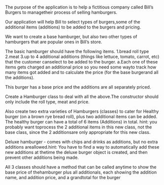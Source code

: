 The purpose of the application is to help a fictitious company called Bill’s Burgers to managetheir process of selling hamburgers.

Our application will help Bill to select types of burgers,some of the additional items (additions) to be added to the burgers and pricing.

We want to create a base hamburger, but also two other types of hamburgers that are popular ones in Bill’s store.

The basic hamburger should have the following items.
1.bread roll type
2.meat
3.up to 4 additional additions (things like lettuce, tomato, carrot, etc) that the customer canselect to be added to the burger.
  a.Each one of these items gets charged an additional price so you need some wayto track how many items got added and to calculate the price (for the base burgerand all the additions).

This burger has a base price and the additions are all separately priced.

Create a Hamburger class to deal with all the above.The constructor should only include the roll type, meat and price.

Also create two extra varieties of Hamburgers (classes) to cater for
  Healthy burger (on a brown rye bread roll), plus two additional items can be added. The healthy burger can have a total of 6 items (Additions) in total. hint:  you probably want toprocess the 2 additional items in this new class, not the base class, since the 2 additionsare only appropriate for this new class.

  Deluxe hamburger - comes with chips and drinks as additions, but no extra additions areallowed.hint:  You have to find a way to automatically add these new additions at thetime the deluxe burger object is created, and then prevent other additions being made.

All 3 classes should have a method that can be called anytime to show the base price of thehamburger plus all additionals, each showing the addition name, and addition price, and a grandtotal for the burger
